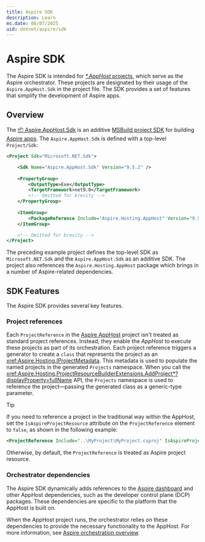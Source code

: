 ```yaml
---
title: Aspire SDK
description: Learn
ms.date: 08/07/2025
uid: dotnet/aspire/sdk
---
```


# Aspire SDK

The Aspire SDK is intended for [_*.AppHost_ projects](app-host-overview.md#apphost-project), which serve as the Aspire orchestrator. These projects are designated by their usage of the `Aspire.AppHost.Sdk` in the project file. The SDK provides a set of features that simplify the development of Aspire apps.

## Overview

The [📦 Aspire.AppHost.Sdk](https://www.nuget.org/packages/Aspire.AppHost.Sdk) is an additive [MSBuild project SDK](/visualstudio/msbuild/how-to-use-project-sdk) for building [Aspire apps](../index.yml). The `Aspire.AppHost.Sdk` is defined with a top-level `Project/Sdk`:

```xml
<Project Sdk="Microsoft.NET.Sdk">

    <Sdk Name="Aspire.AppHost.Sdk" Version="9.5.2" />
    
    <PropertyGroup>
        <OutputType>Exe</OutputType>
        <TargetFramework>net9.0</TargetFramework>
        <!-- Omitted for brevity -->
    </PropertyGroup>
    
    <ItemGroup>
        <PackageReference Include="Aspire.Hosting.AppHost" Version="9.5.2" />
    </ItemGroup>

    <!-- Omitted for brevity -->
</Project>
```

The preceding example project defines the top-level SDK as `Microsoft.NET.Sdk` and the `Aspire.AppHost.Sdk` as an additive SDK. The project also references the `Aspire.Hosting.AppHost` package which brings in a number of Aspire-related dependencies.

## SDK Features

The Aspire SDK provides several key features.

### Project references

Each `ProjectReference` in the [Aspire AppHost][app-host] project isn't treated as standard project references. Instead, they enable the _AppHost_ to execute these projects as part of its orchestration. Each project reference triggers a generator to create a `class` that represents the project as an <xref:Aspire.Hosting.IProjectMetadata>. This metadata is used to populate the named projects in the generated `Projects` namespace. When you call the <xref:Aspire.Hosting.ProjectResourceBuilderExtensions.AddProject*?displayProperty=fullName> API, the `Projects` namespace is used to reference the project—passing the generated class as a generic-type parameter.

> [!TIP]
> If you need to reference a project in the traditional way within the AppHost, set the `IsAspireProjectResource` attribute on the `ProjectReference` element to `false`, as shown in the following example:
>
> ```xml
> <ProjectReference Include="..\MyProject\MyProject.csproj" IsAspireProjectResource="false" />
> ```
>
> Otherwise, by default, the `ProjectReference` is treated as Aspire project resource.

### Orchestrator dependencies

The Aspire SDK dynamically adds references to the [Aspire dashboard](dashboard/overview.md) and other AppHost dependencies, such as the developer control plane (DCP) packages. These dependencies are specific to the platform that the AppHost is built on.

When the AppHost project runs, the orchestrator relies on these dependencies to provide the necessary functionality to the AppHost. For more information, see [Aspire orchestration overview][app-host].

[app-host]: xref:dotnet/aspire/app-host
